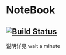 NoteBook
================================

[![Build Status](https://travis-ci.com/sakuratyan/GitBook.svg?branch=master)](https://travis-ci.com/sakuratyan/GitBook)
--------

说明详见 wait a minute